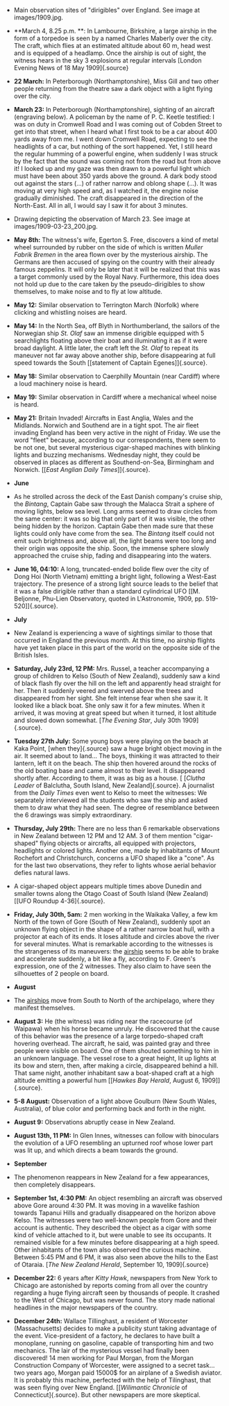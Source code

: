 ﻿
- Main observation sites of "dirigibles" over England. See image at images/1909.jpg.

- **March 4, 8.25 p.m. **: In Lambourne, Birkshire, a large airship in the form of a torpedoe is seen by a 
named Charles Maberly over the city. The craft, which flies at an estimated altitude about 60 m, head west and 
is equipped of a headlamp. Once the airship is out of sight, the witness hears in the sky 3 explosions at 
regular intervals [London Evening News of 18 May 1909]{.source}

-   **22 March:** In Peterborough (Northamptonshire), Miss Gill and two other people returning from the theatre saw a dark object with a light flying over the city.


-   **March 23:** In Peterborough (Northamptonshire), sighting of an
    aircraft (engraving below). A policeman by the name of P. C. Keetle
    testified: I was on duty in Cromwell Road and I was coming out of
    Cobden Street to get into that street, when I heard what I first
    took to be a car about 400 yards away from me. I went down Cromwell
    Road, expecting to see the headlights of a car, but nothing of the
    sort happened. Yet, I still heard the regular humming of a powerful
    engine, when suddenly I was struck by the fact that the sound was
    coming not from the road but from above it! I looked up and my gaze
    was then drawn to a powerful light which must have been about 350
    yards above the ground. A dark body stood out against the stars (\...)
    of rather narrow and oblong shape (\...). It was moving at very
    high speed and, as I watched it, the engine noise gradually
    diminished. The craft disappeared in the direction of the North-East.
    All in all, I would say I saw it for about 3 minutes.

- Drawing depicting the observation of March 23. See image at images/1909-03-23_200.jpg.


-   **May 8th:** The witness's wife, Egerton S. Free, discovers a kind of metal wheel surrounded by rubber on the side of which is written *Muller Fabrik Bremen* in the area flown over by the mysterious airship. The Germans are then accused of spying on the country with their already famous zeppelins. It will only be later that it will be realized that this was a target commonly used by the Royal Navy. Furthermore, this idea does not hold up due to the care taken by the pseudo-dirigibles to show themselves, to make noise and to fly at low altitude.


-   **May 12:** Similar observation to Terrington March (Norfolk) where clicking and whistling noises are heard.


-   **May 14:** In the North Sea, off Blyth in Northumberland, the sailors of the Norwegian ship *St. Olaf* saw an immense dirigible equipped with 5 searchlights floating above their boat and illuminating it as if it were broad daylight. A little later, the craft left the *St. Olaf* to repeat its maneuver not far away above another ship, before disappearing at full speed towards the South [\[statement of Captain Egenes\]]{.source}.


-   **May 18:** Similar observation to Caerphilly Mountain (near Cardiff) where a loud machinery noise is heard.


-   **May 19:** Similar observation in Cardiff where a mechanical wheel noise is heard.

-   **May 21:** Britain Invaded! Aircrafts in East Anglia, Wales and the Midlands. Norwich and Southend are in a tight spot. The air fleet invading England has been very active in the night of Friday. We use the word "fleet" because, according to our correspondents, there seem to be not one, but several mysterious cigar-shaped machines with blinking lights and buzzing mechanisms. Wednesday night, they could be observed in places as different as Southend-on-Sea, Birmingham and Norwich. [\[*East Anglian Daily Times*\]]{.source}.

- **June**


- As he strolled across the deck of the East Danish company's cruise ship, the *Bintang*, Captain Gabe saw through the Malacca Strait a sphere of moving lights, below sea level. Long arms seemed to draw circles from the same center: it was so big that only part of it was visible, the other being hidden by the horizon. Captain Gabe then made sure that these lights could only have come from the sea. The *Bintang* itself could not emit such brightness and, above all, the light beams were too long and their origin was opposite the ship. Soon, the immense sphere slowly approached the cruise ship, fading and disappearing into the waters.

-   **June 16, 04:10:** A long, truncated-ended bolide flew over the city of Dong Hoi (North Vietnam) emitting a bright light, following a West-East trajectory. The presence of a strong light source leads to the belief that it was a false dirigible rather than a standard cylindrical UFO [\[M. Beljonne, Phu-Lien Observatory, quoted in L'Astronomie, 1909, pp. 519-520\]]{.source}.

- **July**


-   New Zealand is experiencing a wave of sightings similar to those that occurred in England the previous month. At this time, no airship flights have yet taken place in this part of the world on the opposite side of the British Isles.

-   **Saturday, July 23rd, 12 PM:** Mrs. Russel, a teacher accompanying a group of children to Kelso (South of New Zealand), suddenly saw a kind of black flash fly over the hill on the left and apparently head straight for her. Then it suddenly veered and swerved above the trees and disappeared from her sight. She felt intense fear when she saw it. It looked like a black boat. She only saw it for a few minutes. When it arrived, it was moving at great speed but when it turned, it lost altitude and slowed down somewhat. [*The Evening Star*, July 30th 1909]{.source}.


-   **Tuesday 27th July:** Some young boys were playing on the beach at Kaka Point, [when they]{.source} saw a huge bright object moving in the air. It seemed about to land\... The boys, thinking it was attracted to their lantern, left it on the beach. The ship then hovered around the rocks of the old boating base and came almost to their level. It disappeared shortly after. According to them, it was as big as a house. [ [*Clutha Leader* of Balclutha, South Island, New Zealand]{.source}. A journalist from the *Daily Times* even went to Kelso to meet the witnesses: We separately interviewed all the students who saw the ship and asked them to draw what they had seen. The degree of resemblance between the 6 drawings was simply extraordinary.


-   **Thursday, July 29th:** There are no less than 6 remarkable observations in New Zealand between 12 PM and 12 AM. 3 of them mention "cigar-shaped" flying objects or aircrafts, all equipped with projectors, headlights or colored lights. Another one, made by inhabitants of Mount Rochefort and Christchurch, concerns a UFO shaped like a "cone". As for the last two observations, they refer to lights whose aerial behavior defies natural laws.


-   A cigar-shaped object appears multiple times above Dunedin and smaller towns along the Otago Coast of South Island (New Zealand) [[UFO Roundup 4-36]{.source}.


-   **Friday, July 30th, 5am:** 2 men working in the Waikaka Valley, a few km North of the town of Gore (South of New Zealand), suddenly spot an unknown flying object in the shape of a rather narrow boat hull, with a projector at each of its ends. It loses altitude and circles above the river for several minutes. What is remarkable according to the witnesses is the strangeness of its maneuvers: the [airship](Airships.html) seems to be able to brake and accelerate suddenly, a bit like a fly, according to F. Green's expression, one of the 2 witnesses. They also claim to have seen the silhouettes of 2 people on board.

- **August**


-   The [airships](Airships.html) move from South to North of the archipelago, where they manifest themselves.

-   **August 3:** He (the witness) was riding near the racecourse (of Waipawa) when his horse became unruly. He discovered that the cause of this behavior was the presence of a large torpedo-shaped craft hovering overhead. The aircraft, he said, was painted gray and three people were visible on board. One of them shouted something to him in an unknown language. The vessel rose to a great height, lit up lights at its bow and stern, then, after making a circle, disappeared behind a hill. That same night, another inhabitant saw a boat-shaped craft at a high altitude emitting a powerful hum [\[*Hawkes Bay Herald*, August 6, 1909\]]{.source}.


-   **5-8 August:** Observation of a light above Goulburn (New South Wales, Australia), of blue color and performing back and forth in the night.


-   **August 9:** Observations abruptly cease in New Zealand.


-   **August 13th, 11 PM:** In Glen Innes, witnesses can follow with binoculars the evolution of a UFO resembling an upturned roof whose lower part was lit up, and which directs a beam towards the ground.

- **September**


- The phenomenon reappears in New Zealand for a few appearances, then completely disappears.

-   **September 1st, 4:30 PM:** An object resembling an aircraft was
    observed above Gore around 4:30 PM. It was moving in a wavelike
    fashion towards Tapanui Hills and gradually disappeared on the
    horizon above Kelso. The witnesses were two well-known people from
    Gore and their account is authentic. They described the object as a
    cigar with some kind of vehicle attached to it, but were unable to
    see its occupants. It remained visible for a few minutes before
    disappearing at a high speed. Other inhabitants of the town also
    observed the curious machine. Between 5:45 PM and 6 PM, it was also
    seen above the hills to the East of Otaraia. [*The New Zealand
    Herald*, September 10, 1909]{.source}


-   **December 22:** 6 years after *Kitty Hawk*, newspapers from New York to Chicago are astonished by reports coming from all over the country regarding a huge flying aircraft seen by thousands of people. It crashed to the West of Chicago, but was never found. The story made national headlines in the major newspapers of the country.


-   **December 24th:** Wallace Tillinghast, a resident of Worcester (Massachusetts) decides to make a publicity stunt taking advantage of the event. Vice-president of a factory, he declares to have built a monoplane, running on gasoline, capable of transporting him and two mechanics. The lair of the mysterious vessel had finally been discovered! 14 men working for Paul Morgan, from the Morgan Construction Company of Worcester, were assigned to a secret task... two years ago, Morgan paid 15000$ for an airplane of a Swedish aviator. It is probably this machine, perfected with the help of Tilinghast, that was seen flying over New England. [[*Wilimantic Chronicle* of Connecticut]{.source}. But other newspapers are more skeptical.
